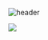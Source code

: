 ![header](https://capsule-render.vercel.app/api?type=shark&color=auto&height=250&section=header&text=Minkyun's%20GitHub&fontSize=70&animation=scaleIn)

<img src="https://img.shields.io/badge/-Python-3776AB?style=flat&logo=Python&logoColor=white"/>
